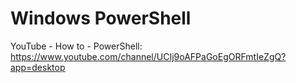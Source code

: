 # Windows PowerShell

YouTube - How to -
PowerShell:
https://www.youtube.com/channel/UCIj9oAFPaGoEgORFmtIeZgQ?app=desktop
